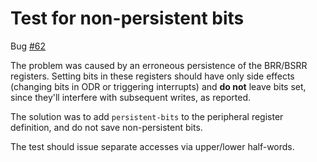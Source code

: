 # Test for non-persistent bits

Bug [#62](https://github.com/gnu-mcu-eclipse/qemu/issues/62)

The problem was caused by an erroneous persistence of the BRR/BSRR 
registers. Setting bits in these registers should have only side 
effects (changing bits in ODR or triggering interrupts) and **do not** 
leave bits set, since they'll interfere with subsequent writes, as 
reported.

The solution was to add `persistent-bits` to the peripheral register 
definition, and do not save non-persistent bits.

The test should issue separate accesses via upper/lower half-words.

